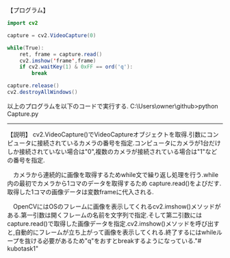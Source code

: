 【プログラム】
```java
import cv2

capture = cv2.VideoCapture(0)

while(True):
    ret, frame = capture.read()
    cv2.imshow('frame',frame)
    if cv2.waitKey(1) & 0xFF == ord('q'):
        break

capture.release()
cv2.destroyAllWindows()
```

以上のプログラムを以下のコードで実行する.
C:\Users\owner\github>python Capture.py

---

【説明】
cv2.VideoCapture()でVideoCaptureオブジェクトを取得.引数にコンピュータに接続されているカメラの番号を指定.コンピュータにカメラが1台だけしか接続されていない場合は"0",複数のカメラが接続されている場合は"1"などの番号を指定.

　カメラから連続的に画像を取得するためwhile文で繰り返し処理を行う.while内の最初でカメラから1コマのデータを取得するため capture.read()をよびだす.取得した1コマの画像データは変数frameに代入される.

　OpenCVにはOSのフレームに画像を表示してくれるcv2.imshow()メソッドがある.第一引数は開くフレームの名前を文字列で指定.そして第二引数にはcapture.read()で取得した画像データを指定.cv2.imshow()メソッドを呼び出すと,自動的にフレームが立ち上がって画像を表示してくれる.終了するにはwhileループを抜ける必要があるため"q"をおすとbreakするようになっている."# kubotask1" 
